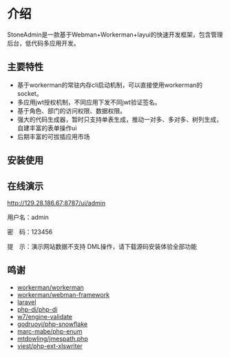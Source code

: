 # 介绍

StoneAdmin是一款基于Webman+Workerman+layui的快速开发框架，包含管理后台，低代码多应用开发。

## 主要特性

- 基于workerman的常驻内存cli启动机制，可以直接使用workerman的socket。
- 多应用jwt授权机制，不同应用下发不同jwt验证签名。
- 基于角色、部门的访问权限、数据权限。
- 强大的代码生成器，暂时只支持单表生成，推动一对多、多对多、树列生成，自建丰富的表单操作ui
- 后期丰富的可拔插应用市场

## 安装使用


## 在线演示

http://129.28.186.67:8787/ui/admin

用户名：admin

密　码：123456

提　示：演示网站数据不支持 DML操作，请下载源码安装体验全部功能


## 鸣谢


* [workerman/workerman](https://www.workerman.net/doc/workerman/ ':target=_blank')
* [workerman/webman-framework](https://www.workerman.net/webman ':target=_blank')
* [laravel](https://learnku.com/docs/laravel/8.5 ':target=_blank')
* [php-di/php-di](https://github.com/php-di/php-di ':target=_blank')
* [w7/engine-validate](https://gitee.com/we7coreteam/w7-engine-validate ':target=_blank')
* [godruoyi/php-snowflake](https://github.com/godruoyi/php-snowflake ':target=_blank')
* [marc-mabe/php-enum](https://github.com/marc-mabe/php-enum ':target=_blank')
* [mtdowling/jmespath.php](https://github.com/mtdowling/jmespath.php ':target=_blank')
* [viest/php-ext-xlswriter](https://gitee.com/viest/php-ext-xlswriter ':target=_blank')
